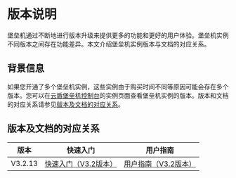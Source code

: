 # 版本说明

堡垒机通过不断地进行版本升级来提供更多的功能和更好的用户体验。堡垒机实例不同版本之间存在功能差异。本文介绍堡垒机实例版本与文档的对应关系。

## 背景信息

如果您开通了多个堡垒机实例，这些实例由于购买时间不同等原因可能会存在多个版本。您可以在[云盾堡垒机控制台](https://yundun.console.aliyun.com/?p=bastion)的实例页面查看堡垒机实例的版本。版本和文档的对应关系请参见[版本及文档的对应关系](#section_my9_uts_8zv)。

## 版本及文档的对应关系

|版本|快速入门|用户指南|
|--|----|----|
|V3.2.13|[快速入门（V3.2版本）](/intl.zh-CN/快速入门/V3.2版本/概览.md)|[用户指南（V3.2版本）](/intl.zh-CN/用户指南（V3.2版本）/管理员手册/登录堡垒机系统.md)|


